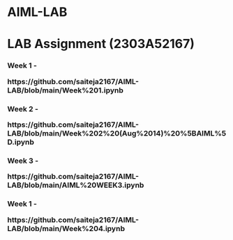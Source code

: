 # AIML-LAB
<h1>LAB Assignment (2303A52167)</h1>
<body>
  <h3>Week 1 - <p>https://github.com/saiteja2167/AIML-LAB/blob/main/Week%201.ipynb</p></h3>
  <h3>Week 2 - <p>https://github.com/saiteja2167/AIML-LAB/blob/main/Week%202%20(Aug%2014)%20%5BAIML%5D.ipynb</p></h3>
  <h3>Week 3 - <p>https://github.com/saiteja2167/AIML-LAB/blob/main/AIML%20WEEK3.ipynb</p></h3>
  <h3>Week 1 - <p>https://github.com/saiteja2167/AIML-LAB/blob/main/Week%204.ipynb</p></h3>
</body>
